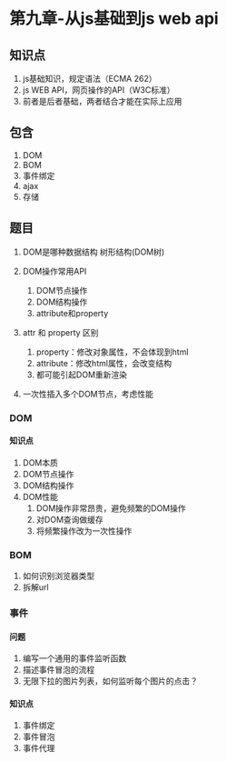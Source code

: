 # 第九章-从js基础到js web api
## 知识点
1. js基础知识，规定语法（ECMA 262）
2. js WEB API，网页操作的API（W3C标准）
3. 前者是后者基础，两者结合才能在实际上应用

## 包含
1. DOM
2. BOM
3. 事件绑定
4. ajax
5. 存储

## 题目
1. DOM是哪种数据结构
树形结构(DOM树)
2. DOM操作常用API
    1. DOM节点操作
    2. DOM结构操作
    3. attribute和property


3. attr 和 property 区别
    1. property：修改对象属性，不会体现到html
    2. attribute：修改html属性，会改变结构
    3. 都可能引起DOM重新渲染


4. 一次性插入多个DOM节点，考虑性能



### DOM
#### 知识点
1. DOM本质
2. DOM节点操作
3. DOM结构操作
4. DOM性能
    1. DOM操作非常昂贵，避免频繁的DOM操作
    2. 对DOM查询做缓存
    3. 将频繁操作改为一次性操作


### BOM
1. 如何识别浏览器类型
2. 拆解url


### 事件
#### 问题
1. 编写一个通用的事件监听函数
2. 描述事件冒泡的流程
3. 无限下拉的图片列表，如何监听每个图片的点击？


#### 知识点
1. 事件绑定
2. 事件冒泡
3. 事件代理

